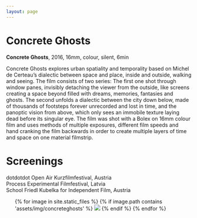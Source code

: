 ```yaml
---
layout: page
---
```


# Concrete Ghosts

<strong><b>Concrete Ghosts</b></strong>, 2016, 16mm, colour, silent, 6min<br>

Concrete Ghosts explores urban spatiality and temporality based on Michel de Certeau’s dialectic between space and place, inside and outside, walking and seeing. The film consists of two series: The first one shot through window panes, invisibly detaching the viewer from the outside, like screens creating a space beyond filled with dreams, memories, fantasies and ghosts. The second unfolds a dialectic between the city down below, made of thousands of footsteps forever unrecorded and lost in time, and the panoptic vision from above, which only sees an immobile texture laying dead before its singular eye. The film was shot with a Bolex on 16mm colour film and uses methods of multiple exposures, different film speeds and hand cranking the film backwards in order to create multiple layers of time and space on one material filmstrip.

# Screenings

dotdotdot Open Air Kurzfilmfestival, Austria<br>
Process Experimental Filmfestival, Latvia<br>
School Friedl Kubelka for Independent Film, Austria<br>

<ul>
{% for image in site.static_files %}
    {% if image.path contains 'assets/img/concreteghosts' %}
<img src="{{ image.path }}"/>
    {% endif %}
{% endfor %}
</ul>